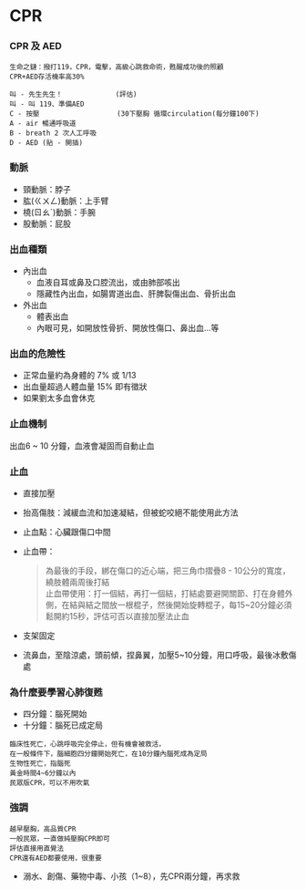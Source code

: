 # CPR

### CPR 及 AED
```
生命之鏈：撥打119，CPR，電擊，高級心跳救命術，甦醒成功後的照顧
CPR+AED存活機率高30%

叫 - 先生先生！             (評估)
叫 - 叫 119、準備AED
C - 按壓                   (30下壓胸 循環circulation(每分鐘100下)
A - air 暢通呼吸道
B - breath 2 次人工呼吸
D - AED (貼 - 開插)
```

### 動脈
* 頸動脈：脖子
* 肱(ㄍㄨㄥ)動脈：上手臂
* 橈(ㄖㄠˊ)動脈：手腕
* 股動脈：屁股

### 出血種類
* 內出血
    * 血液自耳或鼻及口腔流出，或由肺部咳出
    * 隱藏性內出血，如腸胃道出血、肝脾裂傷出血、骨折出血
* 外出血
    * 體表出血
    * 內眼可見，如開放性骨折、開放性傷口、鼻出血...等

### 出血的危險性
* 正常血量約為身體的 7% 或 1/13
* 出血量超過人體血量 15% 即有徵狀
* 如果劉太多血會休克

### 止血機制
出血6 ~ 10 分鐘，血液會凝固而自動止血

### 止血
* 直接加壓
* 抬高傷肢：減緩血流和加速凝結，但被蛇咬絕不能使用此方法
* 止血點：心臟跟傷口中間
* 止血帶：
    > 為最後的手段，綁在傷口的近心端，把三角巾摺疊8 - 10公分的寬度，繞肢體兩周後打結<br>
    止血帶使用：打一個結，再打一個結，打結處要避開關節、打在身體外側，在結與結之間放一根棍子，然後開始旋轉棍子，每15~20分鐘必須鬆開約15秒，評估可否以直接加壓法止血
* 支架固定

* 流鼻血，至陰涼處，頭前傾，捏鼻翼，加壓5~10分鐘，用口呼吸，最後冰敷傷處

### 為什麼要學習心肺復甦
* 四分鐘：腦死開始
* 十分鐘：腦死已成定局
```
臨床性死亡，心跳呼吸完全停止，但有機會被救活，
在一般條件下，腦細胞四分鐘開始死亡，在10分鐘內腦死成為定局
生物性死亡，指腦死
黃金時間4~6分鐘以內
民眾版CPR，可以不用吹氣
```

### 強調
```
越早壓胸，高品質CPR
一般民眾，一直做純壓胸CPR即可
評估直接用直覺法
CPR還有AED都要使用，很重要
```

* 溺水、創傷、藥物中毒、小孩（1~8），先CPR兩分鐘，再求救